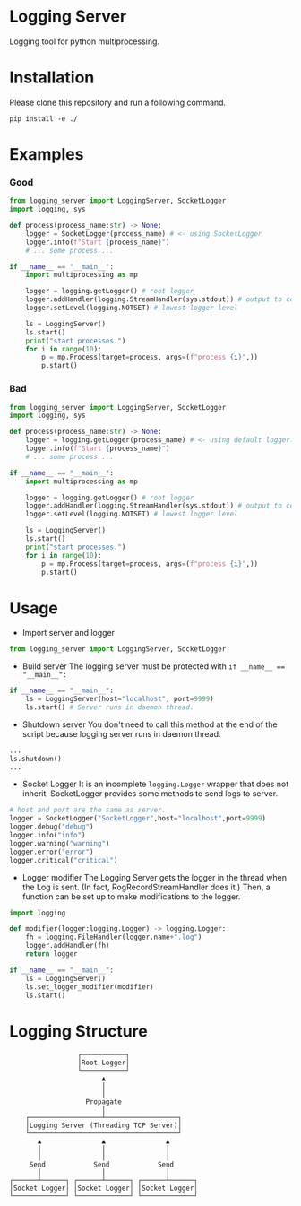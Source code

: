 # Logging Server
Logging tool for python multiprocessing.
# Installation
Please clone this repository and run a following command.

```shell
pip install -e ./
```

# Examples
### Good
```py
from logging_server import LoggingServer, SocketLogger
import logging, sys

def process(process_name:str) -> None:
    logger = SocketLogger(process_name) # <- using SocketLogger
    logger.info(f"Start {process_name}")
    # ... some process ...

if __name__ == "__main__":
    import multiprocessing as mp

    logger = logging.getLogger() # root logger
    logger.addHandler(logging.StreamHandler(sys.stdout)) # output to console.
    logger.setLevel(logging.NOTSET) # lowest logger level

    ls = LoggingServer()
    ls.start()
    print("start processes.")
    for i in range(10):
        p = mp.Process(target=process, args=(f"process {i}",))
        p.start()
```

### Bad
```py
from logging_server import LoggingServer, SocketLogger
import logging, sys

def process(process_name:str) -> None:
    logger = logging.getLogger(process_name) # <- using default logger.
    logger.info(f"Start {process_name}")
    # ... some process ...

if __name__ == "__main__":
    import multiprocessing as mp

    logger = logging.getLogger() # root logger
    logger.addHandler(logging.StreamHandler(sys.stdout)) # output to console.
    logger.setLevel(logging.NOTSET) # lowest logger level

    ls = LoggingServer()
    ls.start()
    print("start processes.")
    for i in range(10):
        p = mp.Process(target=process, args=(f"process {i}",))
        p.start()
```

# Usage
- Import server and logger
```py
from logging_server import LoggingServer, SocketLogger
```

- Build server
The logging server must be protected with `if __name__ == "__main__":`
```py
if __name__ == "__main__":
    ls = LoggingServer(host="localhost", port=9999)
    ls.start() # Server runs in daemon thread.
```

- Shutdown server
You don't need to call this method at the end of the script because logging server runs in daemon thread.
```py
...
ls.shutdown()
...
```

- Socket Logger
It is an incomplete `logging.Logger` wrapper that does not inherit.
SocketLogger provides some methods to send logs to server.
```py
# host and port are the same as server.
logger = SocketLogger("SocketLogger",host="localhost",port=9999)
logger.debug("debug")
logger.info("info")
logger.warning("warning")
logger.error("error")
logger.critical("critical")
```

- Logger modifier
The Logging Server gets the logger in the thread when the Log is sent. (In fact, RogRecordStreamHandler does it.)
Then, a function can be set up to make modifications to the logger.

```py
import logging

def modifier(logger:logging.Logger) -> logging.Logger:
    fh = logging.FileHandler(logger.name+".log")
    logger.addHandler(fh)
    return logger

if __name__ == "__main__":
    ls = LoggingServer()
    ls.set_logger_modifier(modifier)
    ls.start()
```


# Logging Structure
                     ┌───────────┐
                     │Root Logger│
                     └───────────┘
                           ▲
                           │
                           │
                       Propagate
                           │
        ┌──────────────────┴──────────────────┐
        │Logging Server (Threading TCP Server)│
        └─────────────────────────────────────┘
           ▲               ▲               ▲
           │               │               │
           │               │               │
         Send            Send            Send
           │               │               │
    ┌──────┴──────┐ ┌──────┴──────┐ ┌──────┴──────┐
    │Socket Logger│ │Socket Logger│ │Socket Logger│
    └─────────────┘ └─────────────┘ └─────────────┘